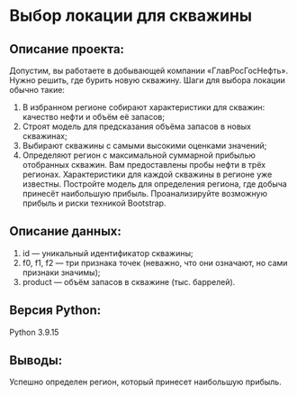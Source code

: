 # Выбор локации для скважины

## Описание проекта:

Допустим, вы работаете в добывающей компании «ГлавРосГосНефть». Нужно решить, где бурить новую скважину. 
Шаги для выбора локации обычно такие:
1) В избранном регионе собирают характеристики для скважин: качество нефти и объём её запасов;
2) Строят модель для предсказания объёма запасов в новых скважинах;
3) Выбирают скважины с самыми высокими оценками значений;
4) Определяют регион с максимальной суммарной прибылью отобранных скважин.
Вам предоставлены пробы нефти в трёх регионах. Характеристики для каждой скважины в регионе уже известны. Постройте модель для определения региона, где добыча принесёт 
наибольшую прибыль. Проанализируйте возможную прибыль и риски техникой Bootstrap.

## Описание данных:
1) id — уникальный идентификатор скважины;
2) f0, f1, f2 — три признака точек (неважно, что они означают, но сами признаки значимы);
3) product — объём запасов в скважине (тыс. баррелей).

## Версия Python:
Python 3.9.15

## Выводы:
Успешно определен регион, который принесет наибольшую прибыль.


